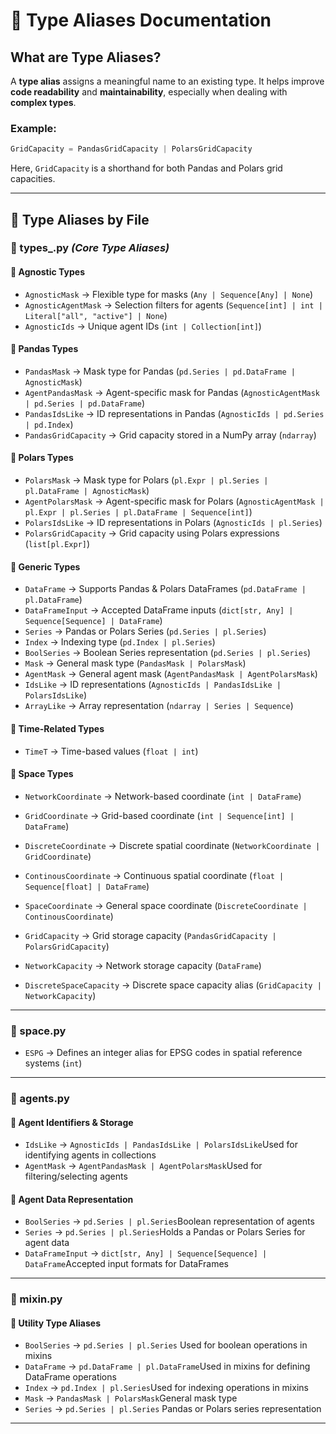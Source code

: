 # 📌 Type Aliases Documentation

##  What are Type Aliases?
A **type alias** assigns a meaningful name to an existing type. It helps improve **code readability** and **maintainability**, especially when dealing with **complex types**.

### **Example:**
```python
GridCapacity = PandasGridCapacity | PolarsGridCapacity
```
Here, `GridCapacity` is a shorthand for both Pandas and Polars grid capacities.

---

## **📂 Type Aliases by File**

### **📁 types_.py** *(Core Type Aliases)*

#### **🔹 Agnostic Types**
- `AgnosticMask` → Flexible type for masks (`Any | Sequence[Any] | None`)
- `AgnosticAgentMask` → Selection filters for agents (`Sequence[int] | int | Literal["all", "active"] | None`)
- `AgnosticIds` → Unique agent IDs (`int | Collection[int]`)

#### **🔹 Pandas Types**
- `PandasMask` → Mask type for Pandas (`pd.Series | pd.DataFrame | AgnosticMask`)
- `AgentPandasMask` → Agent-specific mask for Pandas (`AgnosticAgentMask | pd.Series | pd.DataFrame`)
- `PandasIdsLike` → ID representations in Pandas (`AgnosticIds | pd.Series | pd.Index`)
- `PandasGridCapacity` → Grid capacity stored in a NumPy array (`ndarray`)

#### **🔹 Polars Types**
- `PolarsMask` → Mask type for Polars (`pl.Expr | pl.Series | pl.DataFrame | AgnosticMask`)
- `AgentPolarsMask` → Agent-specific mask for Polars (`AgnosticAgentMask | pl.Expr | pl.Series | pl.DataFrame | Sequence[int]`)
- `PolarsIdsLike` → ID representations in Polars (`AgnosticIds | pl.Series`)
- `PolarsGridCapacity` → Grid capacity using Polars expressions (`list[pl.Expr]`)

#### **🔹 Generic Types**
- `DataFrame` → Supports Pandas & Polars DataFrames (`pd.DataFrame | pl.DataFrame`)
- `DataFrameInput` → Accepted DataFrame inputs (`dict[str, Any] | Sequence[Sequence] | DataFrame`)
- `Series` → Pandas or Polars Series (`pd.Series | pl.Series`)
- `Index` → Indexing type (`pd.Index | pl.Series`)
- `BoolSeries` → Boolean Series representation (`pd.Series | pl.Series`)
- `Mask` → General mask type (`PandasMask | PolarsMask`)
- `AgentMask` → General agent mask (`AgentPandasMask | AgentPolarsMask`)
- `IdsLike` → ID representations (`AgnosticIds | PandasIdsLike | PolarsIdsLike`)
- `ArrayLike` → Array representation (`ndarray | Series | Sequence`)

#### **🔹 Time-Related Types**
- `TimeT` → Time-based values (`float | int`)

#### **🔹 Space Types**
- `NetworkCoordinate` → Network-based coordinate (`int | DataFrame`)
- `GridCoordinate` → Grid-based coordinate (`int | Sequence[int] | DataFrame`)
- `DiscreteCoordinate` → Discrete spatial coordinate (`NetworkCoordinate | GridCoordinate`)
- `ContinousCoordinate` → Continuous spatial coordinate (`float | Sequence[float] | DataFrame`)
- `SpaceCoordinate` → General space coordinate (`DiscreteCoordinate | ContinousCoordinate`)

- `GridCapacity` → Grid storage capacity (`PandasGridCapacity | PolarsGridCapacity`)
- `NetworkCapacity` → Network storage capacity (`DataFrame`)
- `DiscreteSpaceCapacity` → Discrete space capacity alias (`GridCapacity | NetworkCapacity`)

---

### **📁 space.py**
- `ESPG` → Defines an integer alias for EPSG codes in spatial reference systems (`int`)

---

### **📁 agents.py** 

#### **🔹 Agent Identifiers & Storage**
- `IdsLike` → `AgnosticIds | PandasIdsLike | PolarsIdsLike`Used for identifying agents in collections
- `AgentMask` → `AgentPandasMask | AgentPolarsMask`Used for filtering/selecting agents

#### **🔹 Agent Data Representation**
- `BoolSeries` → `pd.Series | pl.Series`Boolean representation of agents
- `Series` → `pd.Series | pl.Series`Holds a Pandas or Polars Series for agent data
- `DataFrameInput` → `dict[str, Any] | Sequence[Sequence] | DataFrame`Accepted input formats for DataFrames

---


### **📁 mixin.py** 

#### **🔹 Utility Type Aliases**
- `BoolSeries` → `pd.Series | pl.Series` Used for boolean operations in mixins
- `DataFrame` → `pd.DataFrame | pl.DataFrame`Used in mixins for defining DataFrame operations
- `Index` → `pd.Index | pl.Series`Used for indexing operations in mixins
- `Mask` → `PandasMask | PolarsMask`General mask type
- `Series` → `pd.Series | pl.Series` Pandas or Polars series representation

---


